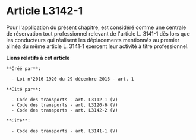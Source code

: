 # Article L3142-1

Pour l'application du présent chapitre, est considéré comme une centrale de réservation tout professionnel relevant de
l'article L. 3141-1 dès lors que les conducteurs qui réalisent les déplacements mentionnés au premier alinéa du même article
L. 3141-1 exercent leur activité à titre professionnel.

**Liens relatifs à cet article**

	**Créé par**:

	  - Loi n°2016-1920 du 29 décembre 2016 - art. 1

	**Cité par**:

	  - Code des transports - art. L3112-1 (V)
	  - Code des transports - art. L3120-6 (V)
	  - Code des transports - art. L3142-2 (V)

	**Cite**:

	  - Code des transports - art. L3141-1 (V)
